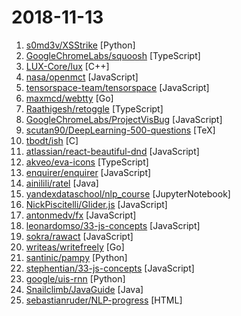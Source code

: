 # 2018-11-13

1. [s0md3v/XSStrike](https://github.com/s0md3v/XSStrike "Most advanced XSS detection suite.") [Python]
2. [GoogleChromeLabs/squoosh](https://github.com/GoogleChromeLabs/squoosh "Make images smaller using best-in-class codecs, right in the browser.") [TypeScript]
3. [LUX-Core/lux](https://github.com/LUX-Core/lux "LUX - Hybrid PoW/PoS & Unique PHI2 Algorithm | Masternode | Parallel masternode | Segwit | Smartcontract") [C++]
4. [nasa/openmct](https://github.com/nasa/openmct "A web based mission control framework.") [JavaScript]
5. [tensorspace-team/tensorspace](https://github.com/tensorspace-team/tensorspace "Neural network 3D visualization framework, build interactive and intuitive model in browsers, support pre-trained deep learning models from TensorFlow, Keras, TensorFlow.js") [JavaScript]
6. [maxmcd/webtty](https://github.com/maxmcd/webtty "Share a terminal session over WebRTC") [Go]
7. [Raathigesh/retoggle](https://github.com/Raathigesh/retoggle "🎨 UI controls as React Hooks to control your component state from outside") [TypeScript]
8. [GoogleChromeLabs/ProjectVisBug](https://github.com/GoogleChromeLabs/ProjectVisBug "🎨 Make any webpage feel like an artboard, download extension here https://chrome.google.com/webstore/detail/cdockenadnadldjbbgcallicgledbeoc") [JavaScript]
9. [scutan90/DeepLearning-500-questions](https://github.com/scutan90/DeepLearning-500-questions "深度学习500问，以问答形式对常用的概率知识、线性代数、机器学习、深度学习、计算机视觉等热点问题进行阐述，以帮助自己及有需要的读者。 全书分为17个章节，20多万字。由于水平有限，书中不妥之处恳请广大读者批评指正。 未完待续............ 如有意合作，联系scutjy2015@163.com 版权所有，违权必究 Tan 2018.06") [TeX]
10. [tbodt/ish](https://github.com/tbodt/ish "Linux shell for iOS") [C]
11. [atlassian/react-beautiful-dnd](https://github.com/atlassian/react-beautiful-dnd "Beautiful and accessible drag and drop for lists with React") [JavaScript]
12. [akveo/eva-icons](https://github.com/akveo/eva-icons "A pack of more than 480 beautifully crafted Open Source icons. SVG, Sketch, Web Font and Animations support.") [TypeScript]
13. [enquirer/enquirer](https://github.com/enquirer/enquirer "Stylish, intuitive and user-friendly prompt system.") [JavaScript]
14. [ainilili/ratel](https://github.com/ainilili/ratel "A fighting landlord program that can be played on the command line") [Java]
15. [yandexdataschool/nlp_course](https://github.com/yandexdataschool/nlp_course "YSDA course in Natural Language Processing") [JupyterNotebook]
16. [NickPiscitelli/Glider.js](https://github.com/NickPiscitelli/Glider.js "A blazingly fast, lightweight, dependency free, minimal carousel with momentum scrolling!") [JavaScript]
17. [antonmedv/fx](https://github.com/antonmedv/fx "Command-line JSON viewer 🔥") [JavaScript]
18. [leonardomso/33-js-concepts](https://github.com/leonardomso/33-js-concepts "📜 33 concepts every JavaScript developer should know.") [JavaScript]
19. [sokra/rawact](https://github.com/sokra/rawact "[POC] A babel plugin which compiles React.js components into native DOM instructions to eliminate the need for the react library at runtime.") [JavaScript]
20. [writeas/writefreely](https://github.com/writeas/writefreely "A painless, simple, federated blogging platform.") [Go]
21. [santinic/pampy](https://github.com/santinic/pampy "Pampy: The Pattern Matching for Python you always dreamed of.") [Python]
22. [stephentian/33-js-concepts](https://github.com/stephentian/33-js-concepts "📜 每个 JavaScript 工程师都应懂的33个概念 @leonardomso") [JavaScript]
23. [google/uis-rnn](https://github.com/google/uis-rnn "This is the library for the Unbounded Interleaved-State Recurrent Neural Network (UIS-RNN) algorithm, corresponding to the paper Fully Supervised Speaker Diarization.") [Python]
24. [Snailclimb/JavaGuide](https://github.com/Snailclimb/JavaGuide "【Java学习+面试指南】 一份涵盖大部分Java程序员所需要掌握的核心知识。") [Java]
25. [sebastianruder/NLP-progress](https://github.com/sebastianruder/NLP-progress "Repository to track the progress in Natural Language Processing (NLP), including the datasets and the current state-of-the-art for the most common NLP tasks.") [HTML]
